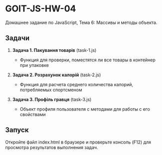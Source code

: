 # GOIT-JS-HW-04

Домашнее задание по JavaScript, Тема 6: Массивы и методы объекта.

## Задачи

1. **Задача 1. Пакування товарів** (task-1.js)
   - Функция для проверки, поместятся ли все товары в контейнер при упаковке

2. **Задача 2. Розрахунок калорій** (task-2.js)
   - Функция для расчета среднего количества калорий, потребляемых спортсменом

3. **Задача 3. Профіль гравця** (task-3.js)
   - Объект профиля пользователя с методами для работы с его свойствами

## Запуск

Откройте файл index.html в браузере и проверьте консоль (F12) для просмотра результатов выполнения задач.